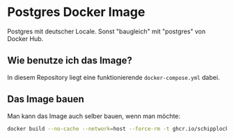 # Postgres Docker Image

Postgres mit deutscher Locale. Sonst "baugleich" mit "postgres" von Docker Hub.

## Wie benutze ich das Image?

In diesem Repository liegt eine funktionierende `docker-compose.yml` dabei.

## Das Image bauen

Man kann das Image auch selber bauen, wenn man möchte:

```bash
docker build --no-cache --network=host --force-rm -t ghcr.io/schipplock/postgres-docker-image/postgres:v16.1 .
```
